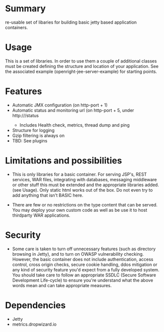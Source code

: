 # Summary

re-usable set of libaries for building basic jetty based application containers.

# Usage
This is a set of libraries.  In order to use them a couple of additional classes must be created defining the structure and location of your application.  See the associated example (openright-jee-server-example) for starting points.

# Features
- Automatic JMX configuration (on http-port + 1)
- Automatic status and monitoring url (on http-port + 5, under http://<host>/status
  - Includes Health check, metrics, thread dump and ping 
- Structure for logging
- Gzip filtering is always on
- TBD:  See plugins

# Limitations and possibilities
- This is only libraries for a basic container.  For serving JSP's, REST services, WAR files, integrating with databases, messaging middleware or other stuff this must be extended and the appropriate libraries added. (see Usage). Only static html works out of the box.  Do not even try to add anything that isn't BASIC here. 

- There are few or no restrictions on the type content that can be served.  You may deploy your own custom code as well as be use it to host thirdparty WAR applications.

# Security
- Some care is taken to turn off unnecessary features (such as directory browsing in Jetty), and to turn on OWASP vulnerability checking.  However, the basic container does not include authentication, access control, cross origin checks, secure cookie handling, ddos mitigation or any kind of security feature you'd expect from a fully developed system.  You should take care to follow an appropriate SSDLC (Secure Software Development Life-cycle) to ensure you're understand what the above words mean and can take appropriate measures.

# Dependencies
- Jetty
- metrics.dropwizard.io

